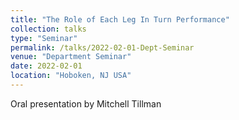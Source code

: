 ```yaml
---
title: "The Role of Each Leg In Turn Performance"
collection: talks
type: "Seminar"
permalink: /talks/2022-02-01-Dept-Seminar
venue: "Department Seminar"
date: 2022-02-01
location: "Hoboken, NJ USA"
---
```


Oral presentation by Mitchell Tillman
